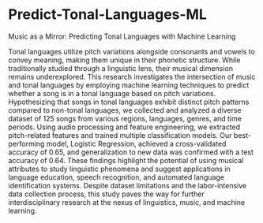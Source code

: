 # Predict-Tonal-Languages-ML
Music as a Mirror: Predicting Tonal Languages with Machine Learning

Tonal languages utilize pitch variations alongside consonants and vowels to convey meaning, making them unique in their phonetic structure. While traditionally studied through a linguistic lens, their musical dimension remains underexplored. This research investigates the intersection of music and tonal languages by employing machine learning techniques to predict whether a song is in a tonal language based on pitch variations. Hypothesizing that songs in tonal languages exhibit distinct pitch patterns compared to non-tonal languages, we collected and analyzed a diverse dataset of 125 songs from various regions, languages, genres, and time periods. Using audio processing and feature engineering, we extracted pitch-related features and trained multiple classification models. Our best-performing model, Logistic Regression, achieved a cross-validated accuracy of 0.65, and generalization to new data was confirmed with a test accuracy of 0.64. These findings highlight the potential of using musical attributes to study linguistic phenomena and suggest applications in language education, speech recognition, and automated language identification systems. Despite dataset limitations and the labor-intensive data collection process, this study paves the way for further interdisciplinary research at the nexus of linguistics, music, and machine learning.
